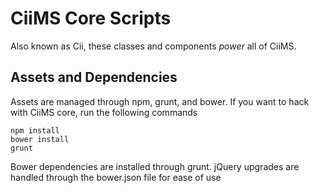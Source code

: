 # CiiMS Core Scripts
Also known as Cii, these classes and components _power_ all of CiiMS.

## Assets and Dependencies
Assets are managed through npm, grunt, and bower. If you want to hack with CiiMS core, run the following commands

```
npm install
bower install
grunt
```

Bower dependencies are installed through grunt. jQuery upgrades are handled through the bower.json file for ease of use
